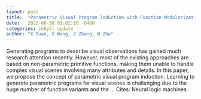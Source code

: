 ```yaml
---
layout: post
title:  "Parametric Visual Program Induction with Function Modularization"
date:   2022-06-30 03:02:10 -0400
categories: jekyll update
author: "X Duan, X Wang, Z Zhang, W Zhu"
---
```

Generating programs to describe visual observations has gained much research attention recently. However, most of the existing approaches are based on non-parametric primitive functions, making them unable to handle complex visual scenes involving many attributes and details. In this paper, we propose the concept of parametric visual program induction. Learning to generate parametric programs for visual scenes is challenging due to the huge number of function variants and the …
Cites: ‪Neural logic machines‬  